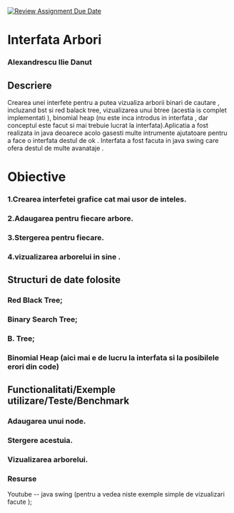[![Review Assignment Due Date](https://classroom.github.com/assets/deadline-readme-button-24ddc0f5d75046c5622901739e7c5dd533143b0c8e959d652212380cedb1ea36.svg)](https://classroom.github.com/a/DPbyZZya)
# Interfata Arbori
### Alexandrescu Ilie Danut

## Descriere
Crearea unei interfete pentru a putea vizualiza arborii binari de cautare , incluzand bst si red balack tree, vizualizarea unui btree (acestia is complet implementati ), binomial heap (nu este inca introdus in interfata , dar conceptul este facut si mai trebuie lucrat la interfata).Aplicatia a fost realizata in java deoarece acolo gasesti multe intrumente ajutatoare pentru a face o interfata destul de ok . Interfata a fost facuta in java swing care ofera destul de multe avanataje .

# Obiective
### 1.Crearea interfetei grafice cat mai usor de inteles.
### 2.Adaugarea pentru fiecare arbore.
### 3.Stergerea pentru fiecare.
### 4.vizualizarea arborelui in sine .

## Structuri de date folosite

### Red Black Tree;
### Binary Search Tree;
### B. Tree;
### Binomial Heap (aici mai e de lucru la interfata si la posibilele erori din code)

## Functionalitati/Exemple utilizare/Teste/Benchmark
### Adaugarea unui node. 
### Stergere acestuia.
### Vizualizarea arborelui.

### Resurse
Youtube -- java swing (pentru a vedea niste exemple simple de vizualizari facute );

